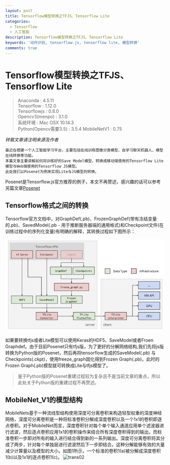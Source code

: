 ```yaml
---
layout: post
title: Tensorflow模型转换之TFJS、Tensorflow Lite
categories:
  - Tensorflow
  - 人工智能
description: Tensorflow模型转换之TFJS、Tensorflow Lite
keywords: '动作识别, tensorflow.js, tensorflow lite, 模型转换'
comments: true
---
```


# Tensorflow模型转换之TFJS、Tensorflow Lite
> Anaconda : 4.5.11  
> Tensorflow : 1.12.0  
> Tensorflowjs : 0.8.0  
> Opencv3\(menpo\) : 3.1.0  
> 系统环境 : Mac OSX 10.14.3  
> Python\(Opencv需要3.5\) : 3.5.4
> MobileNetV1 : 0.75

_转载文章请注明来源及作者_

```  
最近在搭建一个人工智能学习平台，主要包括在线训练图像分类模型、自学习聊天机器人、模型在线转换等功能。  
本篇文章主要讲解如何将训练好的Save Model模型，转换成移动端使用的Tensorflow Lite模型与Web端使用的Tensorflow JS模型。  
此处我们以Posenet为例来实现Lite与JS模型的转换。
```

Posenet是Tensorflow.js官方推荐的例子，本文不再赘述，感兴趣的话可以参考另篇文章[Posenet](http://www.kuture.com.cn/2019/01/24/PoseNet动作识别/)

## Tensorflow格式之间的转换

Tensorflow官方文档中，对GraphDef\(.pb\)、FrozenGraphDef\(带有冻结变量的.pb\)、SavedModel\(.pb - 用于推断服务器端的通用格式\)和Checkpoint文件\(在训练过程中的序列化变量\)有明确的解释，其转换过程如下图所示：

![trans](/images/posts/AI/tranlite01.jpg)

如果要转换tfjs或者Lite模型可以使用Keras的HDF5、SaveModel或者Froen Graphdef。由于目前Posenet只有tfjs版，为了更好的分解网络结构,我们先将js版转换为Python版的Posenet，然后再将tensorflow生成的SaveModel(.pb) 与 Checkpoints(.ckpt)，使用freeze_graph固化得到Frozen Graph(.pb)，此时的Frozen Graph(.pb)模型就可转换成Lite与tfjs模型了。
> 鉴于Python版的Posenet重建过程较为复杂且不是当前文章的重点，所以此处关于Python版的重建过程不再赘述。

## MobileNet_V1的模型结构

MobileNets基于一种流线型结构使用深度可分离卷积来构造轻型权重的深度神经网络，深度可分离卷积是一种将标准卷积分解成深度卷积以及一个1x1的卷积即逐点卷积。对于MobileNet而言，深度卷积针对每个单个输入通道应用单个滤波器进行滤波，然后逐点卷积应用1x1的卷积操作来结合所有深度卷积得到的输出。而标准卷积一步即对所有的输入进行结合得到新的一系列输出。深度可分离卷积将其分成了两步，针对每个单独层进行滤波然后下一步即结合。这种分解能够有效的大量减少计算量以及模型的大小。如图1所示，一个标准的卷积1(a)被分解成深度卷积1(b)以及1x1的逐点卷积1(c)。 
![trans02](./images/posts/AI/trans02.jpg)



